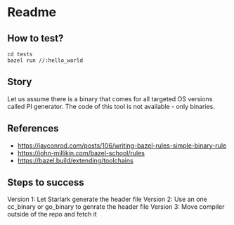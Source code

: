 # Readme

## How to test?

```shell
cd tests
bazel run //:hello_world
```

## Story

Let us assume there is a binary that comes for all targeted OS versions called PI generator.
The code of this tool is not available - only binaries.

## References

- https://jayconrod.com/posts/106/writing-bazel-rules-simple-binary-rule
- https://john-millikin.com/bazel-school/rules
- https://bazel.build/extending/toolchains

## Steps to success

Version 1: Let Starlark generate the header file
Version 2: Use an one cc_binary or go_binary to genrate the header file
Version 3: Move compiler outside of the repo and fetch it